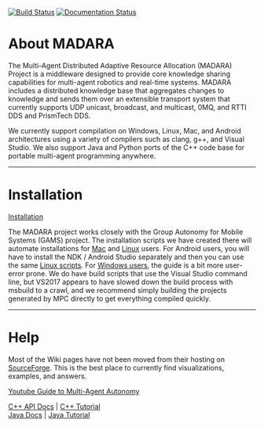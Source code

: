 [![Build Status](https://travis-ci.org/jredmondson/madara.svg?branch=master)](https://travis-ci.org/jredmondson/madara) [![Documentation Status](https://readthedocs.org/projects/madara/badge/?version=latest)](https://madara.readthedocs.io/en/latest/?badge=latest)

# About MADARA

The Multi-Agent Distributed Adaptive Resource Allocation (MADARA) Project is a middleware designed to provide core knowledge sharing capabilities for multi-agent robotics and real-time systems. MADARA includes a distributed knowledge base that aggregates changes to knowledge and sends them over an extensible transport system that currently supports UDP unicast, broadcast, and multicast, 0MQ, and RTTI DDS and PrismTech DDS.

We currently support compilation on Windows, Linux, Mac, and Android architectures using a variety of compilers such as clang, g++, and Visual Studio. We also support Java and Python ports of the C++ code base for portable multi-agent programming anywhere.

***

# Installation

[Installation](https://github.com/jredmondson/madara/wiki/Installation)

The MADARA project works closely with the Group Autonomy for Mobile Systems (GAMS) project. The installation scripts we have created there will automate installations for [Mac](https://github.com/jredmondson/madara/wiki/Installation#mac) and [Linux](https://github.com/jredmondson/madara/wiki/Installation#linux) users. For Android users, you will have to install the NDK / Android Studio separately and then you can use the same [Linux scripts](https://github.com/jredmondson/madara/wiki/Installation#linux). For [Windows users](https://github.com/jredmondson/madara/wiki/Installation#windows), the guide is a bit more user-error prone. We do have build scripts that use the Visual Studio command line, but VS2017 appears to have slowed down the build process with msbuild to a crawl, and we recommend simply building the projects generated by MPC directly to get everything compiled quickly.

***

# Help

Most of the Wiki pages have not been moved from their hosting on [SourceForge](https://sourceforge.net/p/madara/wiki/Home/). This is the best place to currently find visualizations, examples, and answers.

[Youtube Guide to Multi-Agent Autonomy](https://www.youtube.com/watch?v=Qvl3YriLMYI&list=PLSNlEg26NNpwi4ggcPYU8JvS1aVtV60_z)

[C++ API Docs](http://madara.readthedocs.io/) | [C++ Tutorial](https://sourceforge.net/p/madara/wiki/MadaraArchitecture/)\
[Java Docs](http://madara.sourceforge.net/docs/java) | [Java Tutorial](https://sourceforge.net/p/madara/wiki/JavaMadaraArchitecture/)
